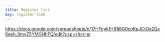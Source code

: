 ```yaml
---
title: Register link
key: register-link
---
```

https://docs.google.com/spreadsheets/d/17HFgvk1H61i8G0cpKpJCtOe2Qx6eeh_0mvZ5YMGHhFQ/edit?usp=sharing